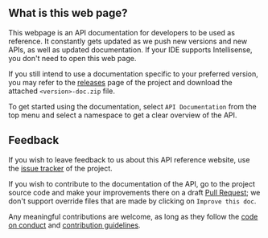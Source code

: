 ## What is this web page?
 
This webpage is an API documentation for developers to be used as reference. It constantly gets updated as we push new versions and new APIs, as well as updated documentation. If your IDE supports Intellisense, you don't need to open this web page.

If you still intend to use a documentation specific to your preferred version, you may refer to the [releases](https://github.com/Aptivi/Textify/releases) page of the project and download the attached `<version>-doc.zip` file.

To get started using the documentation, select `API Documentation` from the top menu and select a namespace to get a clear overview of the API.

## Feedback

If you wish to leave feedback to us about this API reference website, use the [issue tracker](https://github.com/Aptivi/Textify/issues) of the project.

If you wish to contribute to the documentation of the API, go to the project source code and make your improvements there on a draft [Pull Request](https://github.com/Aptivi/Textify/pulls); we don't support override files that are made by clicking on `Improve this doc`.

Any meaningful contributions are welcome, as long as they follow the [code on conduct](https://github.com/Aptivi/Textify/blob/main/CODE_OF_CONDUCT.md) and [contribution guidelines](https://github.com/Aptivi/Textify/blob/main/CONTRIBUTING.md).
